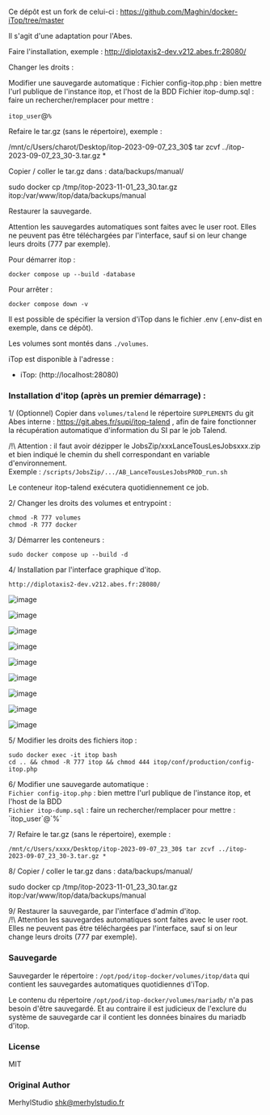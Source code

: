 Ce dépôt est un fork de celui-ci : https://github.com/Maghin/docker-iTop/tree/master 

Il s'agit d'une adaptation pour l'Abes.

Faire l'installation, exemple : http://diplotaxis2-dev.v212.abes.fr:28080/

Changer les droits :



Modifier une sauvegarde automatique : Fichier config-itop.php : bien mettre l'url publique de l'instance itop, et l'host de la BDD
Fichier itop-dump.sql : faire un rechercher/remplacer pour mettre :

`itop_user`@`%`

Refaire le tar.gz (sans le répertoire), exemple :

/mnt/c/Users/charot/Desktop/itop-2023-09-07_23_30$ tar zcvf ../itop-2023-09-07_23_30-3.tar.gz *

Copier / coller le tar.gz dans : data/backups/manual/

sudo docker cp /tmp/itop-2023-11-01_23_30.tar.gz itop:/var/www/itop/data/backups/manual

Restaurer la sauvegarde.

Attention les sauvegardes automatiques sont faites avec le user root. Elles ne peuvent pas être téléchargées par l'interface, sauf si on leur change leurs droits (777 par exemple).


Pour démarrer itop :

    docker compose up --build -database

Pour arrêter :

    docker compose down -v

Il est possible de spécifier la version d'iTop dans le fichier .env (.env-dist en exemple, dans ce dépôt).

Les volumes sont montés dans `./volumes`.

iTop est disponible à l'adresse :

- iTop: (http://localhost:28080)

### Installation d'itop (après un premier démarrage) :

1/ (Optionnel) Copier dans `volumes/talend` le répertoire `SUPPLEMENTS` du git Abes interne : https://git.abes.fr/supi/itop-talend , afin de faire fonctionner la récupération automatique d'information du SI par le job Talend.

/!\ Attention : il faut avoir dézipper le JobsZip/xxxLanceTousLesJobsxxx.zip et bien indiqué le chemin du shell correspondant en variable d'environnement.  
Exemple : `/scripts/JobsZip/.../AB_LanceTousLesJobsPROD_run.sh`  

Le conteneur itop-talend exécutera quotidiennement ce job.

2/ Changer les droits des volumes et entrypoint :  

    chmod -R 777 volumes
    chmod -R 777 docker

3/ Démarrer les conteneurs : 

    sudo docker compose up --build -d

4/ Installation par l'interface graphique d'itop. 

    http://diplotaxis2-dev.v212.abes.fr:28080/

![image](https://github.com/abes-esr/itop-docker/assets/10114671/e42b99eb-e0e2-491d-a456-4372add020a0)

![image](https://github.com/abes-esr/itop-docker/assets/10114671/6582a958-574b-475e-8416-4d25e2d79a60)

![image](https://github.com/abes-esr/itop-docker/assets/10114671/92babe68-eec2-4ce6-886a-c576be9b66d8)

![image](https://github.com/abes-esr/itop-docker/assets/10114671/a9be81af-e829-4ef8-bf46-cf12ab849bb2)

![image](https://github.com/abes-esr/itop-docker/assets/10114671/875e870b-af60-4cde-8da8-7eb9d5ea409f)

![image](https://github.com/abes-esr/itop-docker/assets/10114671/e6e6129f-eac6-4f68-8835-3006288f4ab3)

![image](https://github.com/abes-esr/itop-docker/assets/10114671/6c65c733-65f4-4231-9904-57bccc7d4eeb)

![image](https://github.com/abes-esr/itop-docker/assets/10114671/ff1a65d0-3fb3-4e3b-b050-9add8e1833aa)

![image](https://github.com/abes-esr/itop-docker/assets/10114671/122e0c9a-398b-416f-bd39-91440f26777d)


5/ Modifier les droits des fichiers itop : 
    
    sudo docker exec -it itop bash
    cd .. && chmod -R 777 itop && chmod 444 itop/conf/production/config-itop.php

6/ Modifier une sauvegarde automatique :   
`Fichier config-itop.php` : bien mettre l'url publique de l'instance itop, et l'host de la BDD  
`Fichier itop-dump.sql` : faire un rechercher/remplacer pour mettre : \`itop_user\`@\`%`    

7/ Refaire le tar.gz (sans le répertoire), exemple :

    /mnt/c/Users/xxxx/Desktop/itop-2023-09-07_23_30$ tar zcvf ../itop-2023-09-07_23_30-3.tar.gz *

8/ Copier / coller le tar.gz dans : data/backups/manual/

sudo docker cp /tmp/itop-2023-11-01_23_30.tar.gz itop:/var/www/itop/data/backups/manual

9/ Restaurer la sauvegarde, par l'interface d'admin d'itop.  
/!\ Attention les sauvegardes automatiques sont faites avec le user root. Elles ne peuvent pas être téléchargées par l'interface, sauf si on leur change leurs droits (777 par exemple).




### Sauvegarde

Sauvegarder le répertoire : ``/opt/pod/itop-docker/volumes/itop/data`` qui contient les sauvegardes automatiques quotidiennes d'iTop.

Le contenu du répertoire ``/opt/pod/itop-docker/volumes/mariadb/`` n'a pas besoin d'être sauvegardé. Et au contraire il est judicieux de l'exclure du système de sauvegarde car il contient les données binaires du mariadb d'itop. 


### License

MIT

### Original Author

MerhylStudio <shk@merhylstudio.fr>

